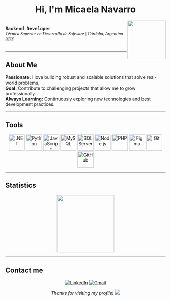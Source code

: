 <h1 align="center">Hi, I'm Micaela Navarro</h1>

<p>
<img src="https://64.media.tumblr.com/b3a363d3d10570b01bd2fe7929b7f7ee/45f54db0555c96f7-27/s500x750/52ceec81ba29638aa34c59b8757ccb2243752c68.gifv" width="120" align="right">
</p>

<br> 
<strong style="font-family: 'Courier New', monospace;">Backend Developer</strong> <br>
<em style="font-family: 'Georgia', serif;">Técnica Superior en Desarrollo de Software | Córdoba, Argentina 🇦🇷</em>
<br> <br> 



---

## About Me

**Passionate:** I love building robust and scalable solutions that solve real-world problems.  
**Goal:** Contribute to challenging projects that allow me to grow professionally.  
**Always Learning:** Continuously exploring new technologies and best development practices.
  

---

##  Tools
<div align="center">
  <img src="https://cdn.jsdelivr.net/gh/devicons/devicon/icons/dot-net/dot-net-original.svg" width="50" height="50" title=".NET"/>
  <img src="https://cdn.jsdelivr.net/gh/devicons/devicon/icons/python/python-original.svg" width="50" height="50" title="Python"/>
  <img src="https://cdn.jsdelivr.net/gh/devicons/devicon/icons/javascript/javascript-original.svg" width="50" height="50" title="JavaScript"/>
  <img src="https://cdn.jsdelivr.net/gh/devicons/devicon/icons/mysql/mysql-original.svg" width="50" height="50" title="MySQL"/>
  <img src="https://cdn.jsdelivr.net/gh/devicons/devicon/icons/microsoftsqlserver/microsoftsqlserver-original.svg" width="50" height="50" title="SQL Server"/>
  <img src="https://cdn.jsdelivr.net/gh/devicons/devicon/icons/nodejs/nodejs-original.svg" width="50" height="50" title="Node.js"/>
  <img src="https://cdn.jsdelivr.net/gh/devicons/devicon/icons/php/php-original.svg" width="50" height="50" title="PHP"/>
  <img src="https://cdn.jsdelivr.net/gh/devicons/devicon/icons/figma/figma-original.svg" width="50" height="50" title="Figma"/>
  <img src="https://cdn.jsdelivr.net/gh/devicons/devicon/icons/git/git-original.svg" width="50" height="50" title="Git"/>
  <img src="https://cdn.jsdelivr.net/gh/devicons/devicon/icons/github/github-original.svg" width="50" height="50" title="GitHub"/>
</div>


---

## Statistics

<div align="center">

  <img height="180em" src="https://github-readme-stats.vercel.app/api/top-langs/?username=micaelanavarrovdr&layout=compact&theme=tokyonight&hide_border=true"/>
</div>

---

## Contact me
<div align="center">
  
[![LinkedIn](https://img.shields.io/badge/LinkedIn-0077B5?style=for-the-badge&logo=linkedin&logoColor=white)](https://www.linkedin.com/in/micaelanavarrovdr/)
[![Gmail](https://img.shields.io/badge/Gmail-D14836?style=for-the-badge&logo=gmail&logoColor=white)](mailto:micaelanavarrovdr@gmail.com)

</div>

<div align="center">
  
  *Thanks for visiting my profile!*
  <img src="https://capsule-render.vercel.app/api?type=waving&color=gradient&height=100&section=footer&reversal=true"/>

  
</div>

